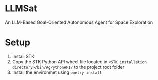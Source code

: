 # LLMSat
An LLM-Based Goal-Oriented Autonomous Agent for Space Exploration

# Setup
1. Install STK
1. Copy the STK Python API wheel file located in `<STK installation directory>/bin/AgPythonAPI/` to the project root folder
1. Install the environmet using `poetry install`

